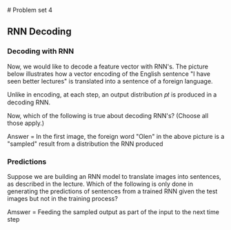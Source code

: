 # Problem set 4


## RNN Decoding


### Decoding with RNN


Now, we would like to decode a feature vector with RNN's. The picture below illustrates how a vector encoding of the English sentence "I have seen better lectures" is translated into a sentence of a foreign language.


Unlike in encoding, at each step, an output distribution  𝑝𝑡  is produced in a decoding RNN.


Now, which of the following is true about decoding RNN's?
(Choose all those apply.)


Answer = In the first image, the foreign word "Olen" in the above picture is a "sampled" result from a distribution the RNN produced



### Predictions


Suppose we are building an RNN model to translate images into sentences, as described in the lecture. Which of the following is only done in generating the predictions of sentences from a trained RNN given the test images but not in the training process?

Amswer = Feeding the sampled output as part of the input to the next time step
